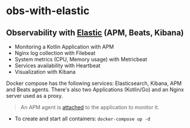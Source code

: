 # obs-with-elastic
## Observability with [Elastic](https://www.elastic.co) (APM, Beats, Kibana)

- Monitoring a Kotlin Application with APM
- Nginx log collection with Filebeat
- System metrics (CPU, Memory usage) with Metricbeat
- Services availability with Heartbeat
- Visualization with Kibana

Docker compose has the following services: Elasticsearch, Kibana, APM and Beats agents. There's also two Applications (Kotlin/Go) and an Nginx server used as a proxy.
> An APM agent is [attached](https://www.elastic.co/guide/en/apm/agent/java/master/index.html) to the application to monitor it.

   
- To create and start all containers:
 `docker-compose up -d`